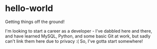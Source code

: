 # hello-world
Getting things off the ground!

I'm looking to start a career as a developer - I've dabbled here and there, and have learned MySQL, Python, and some basic Git at work, but sadly can't link them here due to privacy :( So, I've gotta start somewhere!
